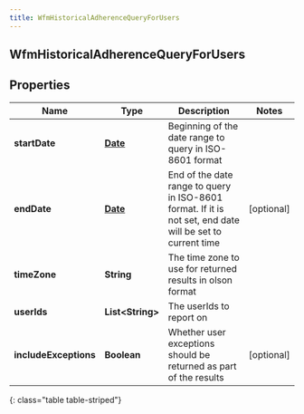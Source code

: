 ```yaml
---
title: WfmHistoricalAdherenceQueryForUsers
---
```

## WfmHistoricalAdherenceQueryForUsers


## Properties

| Name | Type | Description | Notes |
| ------------ | ------------- | ------------- | ------------- |
| **startDate** | [**Date**](Date.html) | Beginning of the date range to query in ISO-8601 format |  |
| **endDate** | [**Date**](Date.html) | End of the date range to query in ISO-8601 format. If it is not set, end date will be set to current time |  [optional] |
| **timeZone** | **String** | The time zone to use for returned results in olson format |  |
| **userIds** | **List&lt;String&gt;** | The userIds to report on |  |
| **includeExceptions** | **Boolean** | Whether user exceptions should be returned as part of the results |  [optional] |
{: class="table table-striped"}



